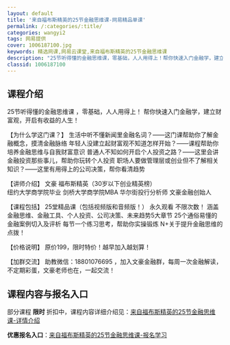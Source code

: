 ```yaml
---
layout: default
title: '来自福布斯精英的25节金融思维课-网易精品单课'
permalink: /:categories/:title/
categories: wangyi2
tags: 网易提供
cover: 1006187100.jpg
keywords: 精选网课,网易云课堂,来自福布斯精英的25节金融思维课
description: "25节听得懂的金融思维课，零基础，人人用得上！帮你快速入门金融学，建立财富观，开启有收益的人生！【为什么学这门课？】生活中听不懂新闻里金融名词？——这门课帮助你了解金融概念，摸清金融脉络年轻"
classid: 1006187100
---
```


## 课程介绍

25节听得懂的金融思维课 ，零基础，人人用得上！
帮你快速入门金融学，建立财富观，开启有收益的人生！

【为什么学这门课？】
生活中听不懂新闻里金融名词？——这门课帮助你了解金融概念，摸清金融脉络
年轻人没建立起财富观不知道怎样开始？——课程帮助你培养金融思维与自我财富意识
普通人不知如何开启个人投资之路？——这里会讲金融投资那些事儿，帮助你玩转个人投资
职场人要做管理层或创业但不了解相关知识？——这里有用得上的公司决策，帮你看清趋势

【讲师介绍】
文豪 福布斯精英（30岁以下创业精英榜）  
纽约大学商学院毕业 剑桥大学商学院MBA
华尔街投行分析师 文豪金融创始人 

【课程包括】
25堂精品课（包括视频版和音频版！） 永久观看 不限次数！
涵盖金融思维、金融工具、个人投资、公司决策、未来趋势5大章节
25个通俗易懂的金融案例切入及评析
每节一个练习思考，帮助你实操锻炼
N+关于提升金融思维的点拨！

【价格说明】
原价199，限时特价！越早加入越划算！

【加群交流】
助教微信：18801076695 ，加入文豪金融群，每周一次金融解读，不定期彩蛋，文豪老师也在，一起交流！

## 课程内容与报名入口

部分课程 **限时** 折扣中，课程内容详细介绍见：[来自福布斯精英的25节金融思维课-详情介绍](https://study.163.com/course/introduction/1006187100.htm?share=1&shareId=1025206652&utm_campaign=share&utm_medium=iphoneShare&utm_source=&utm_u=1025206652)

**优惠报名入口**：[来自福布斯精英的25节金融思维课-报名学习](https://study.163.com/course/introduction/1006187100.htm?share=1&shareId=1025206652&utm_campaign=share&utm_medium=iphoneShare&utm_source=&utm_u=1025206652)

